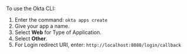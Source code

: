 To use the Okta CLI:
1. Enter the command: `okta apps create`
2. Give your app a name.
3. Select **Web** for Type of Application.
4. Select **Other**.
5. For Login redirect URI, enter: `http://localhost:8080/login/callback`
